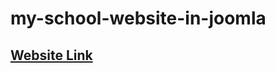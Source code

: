 # my-school-website-in-joomla

## [Website Link ]([url](http://kmvipulanandav.schweb.lk/)http://kmvipulanandav.schweb.lk/)
